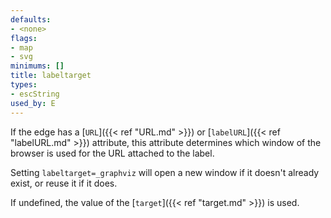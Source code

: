 ```yaml
---
defaults:
- <none>
flags:
- map
- svg
minimums: []
title: labeltarget
types:
- escString
used_by: E
---
```


If the edge has a [`URL`]({{< ref "URL.md" >}}) or [`labelURL`]({{< ref "labelURL.md" >}}) attribute, this
attribute determines which window of the browser is used for the URL attached
to the label.

Setting `labeltarget=_graphviz` will open a new window if it doesn't
already exist, or reuse it if it does.

If undefined, the value of the [`target`]({{< ref "target.md" >}}) is used.
